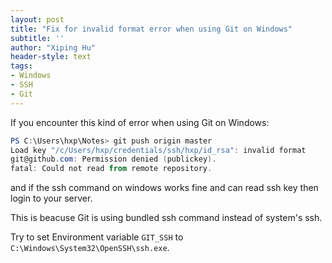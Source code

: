 ```yaml
---
layout: post
title: "Fix for invalid format error when using Git on Windows"
subtitle: ''
author: "Xiping Hu"
header-style: text
tags:
- Windows
- SSH
- Git
---
```


If you encounter this kind of error when using Git on Windows:

```powershell
PS C:\Users\hxp\Notes> git push origin master
Load key "/c/Users/hxp/credentials/ssh/hxp/id_rsa": invalid format
git@github.com: Permission denied (publickey).
fatal: Could not read from remote repository.
```

and if the ssh command on windows works fine and can read ssh key then login to your server.

This is beacuse Git is using bundled ssh command instead of system's ssh.

Try to set Environment variable `GIT_SSH` to `C:\Windows\System32\OpenSSH\ssh.exe`.
